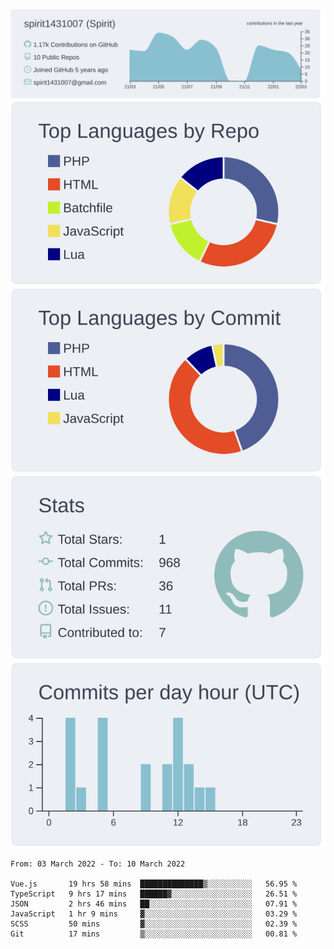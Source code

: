 [![](https://raw.githubusercontent.com/spirit1431007/spirit1431007/master/profile-summary-card-output/nord_bright/0-profile-details.svg)](https://git.io/spiritx)
[![](https://raw.githubusercontent.com/spirit1431007/spirit1431007/master/profile-summary-card-output/nord_bright/1-repos-per-language.svg)](https://git.io/spiritx) [![](https://raw.githubusercontent.com/spirit1431007/spirit1431007/master/profile-summary-card-output/nord_bright/2-most-commit-language.svg)](https://git.io/spiritx)
[![](https://raw.githubusercontent.com/spirit1431007/spirit1431007/master/profile-summary-card-output/nord_bright/3-stats.svg)](https://git.io/spiritx) [![](https://raw.githubusercontent.com/spirit1431007/spirit1431007/master/profile-summary-card-output/nord_bright/4-productive-time.svg)](https://git.io/spiritx)

<!--START_SECTION:waka-->

```text
From: 03 March 2022 - To: 10 March 2022

Vue.js       19 hrs 58 mins  ██████████████▒░░░░░░░░░░   56.95 %
TypeScript   9 hrs 17 mins   ██████▓░░░░░░░░░░░░░░░░░░   26.51 %
JSON         2 hrs 46 mins   ██░░░░░░░░░░░░░░░░░░░░░░░   07.91 %
JavaScript   1 hr 9 mins     ▓░░░░░░░░░░░░░░░░░░░░░░░░   03.29 %
SCSS         50 mins         ▓░░░░░░░░░░░░░░░░░░░░░░░░   02.39 %
Git          17 mins         ▒░░░░░░░░░░░░░░░░░░░░░░░░   00.81 %
```

<!--END_SECTION:waka-->
